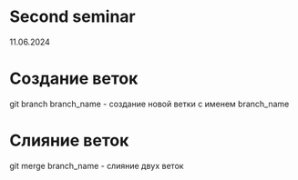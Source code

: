 # Second seminar
11.06.2024
# Создание веток
git branch branch_name - создание новой ветки с именем branch_name

# Слияние веток
git merge branch_name - слияние двух веток